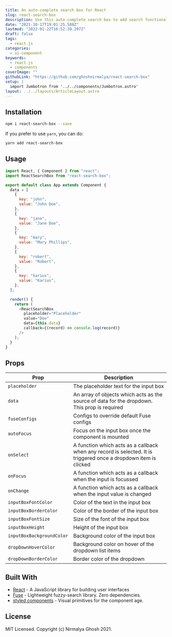 ```yaml
---
title: An auto-complete search box for React
slug: react-search-box
description: Use this auto-complete search box to add search functionality to your application.
date: "2021-10-17T19:01:25.588Z"
lastmod: "2022-01-22T16:52:39.297Z"
draft: false
tags:
  - react.js
categories:
  - ui-component
keywords:
  - react.js
  - components
coverImage: ""
githubLink: "https://github.com/ghoshnirmalya/react-search-box"
setup: |
  import Jumbotron from '../../components/Jumbotron.astro'
layout: ../../layouts/ArticleLayout.astro
---
```


<Jumbotron
  description="An auto-complete search box for React"
  githubLink="https://github.com/ghoshnirmalya/react-search-box"
  demoLink="https://codesandbox.io/s/react-search-box-example-cra-17ml6"
/>

## Installation

```bash
npm i react-search-box --save
```

If you prefer to use `yarn`, you can do:

```bash
yarn add react-search-box
```

## Usage

```js
import React, { Component } from "react";
import ReactSearchBox from "react-search-box";

export default class App extends Component {
  data = [
    {
      key: "john",
      value: "John Doe",
    },
    {
      key: "jane",
      value: "Jane Doe",
    },
    {
      key: "mary",
      value: "Mary Phillips",
    },
    {
      key: "robert",
      value: "Robert",
    },
    {
      key: "karius",
      value: "Karius",
    },
  ];

  render() {
    return (
      <ReactSearchBox
        placeholder="Placeholder"
        value="Doe"
        data={this.data}
        callback={(record) => console.log(record)}
      />
    );
  }
}
```

## Props

| Prop                      | Description                                                                                                      |
| ------------------------- | ---------------------------------------------------------------------------------------------------------------- |
| `placeholder`             | The placeholder text for the input box                                                                           |
| `data`                    | An array of objects which acts as the source of data for the dropdown. This prop is required                     |
| `fuseConfigs`             | Configs to override default Fuse configs                                                                         |
| `autoFocus`               | Focus on the input box once the component is mounted                                                             |
| `onSelect`                | A function which acts as a callback when any record is selected. It is triggered once a dropdown item is clicked |
| `onFocus`                 | A function which acts as a callback when the input is focussed                                                   |
| `onChange`                | A function which acts as a callback when the input value is changed                                              |
| `inputBoxFontColor`       | Color of the text in the input box                                                                               |
| `inputBoxBorderColor`     | Color of the border of the input box                                                                             |
| `inputBoxFontSize`        | Size of the font of the input box                                                                                |
| `inputBoxHeight`          | Height of the input box                                                                                          |
| `inputBoxBackgroundColor` | Background color of the input box                                                                                |
| `dropDownHoverColor`      | Background color on hover of the dropdown list items                                                             |
| `dropDownBorderColor`     | Border color of the dropdown                                                                                     |

## Built With

- [React](https://reactjs.org/) - A JavaScript library for building user interfaces
- [Fuse](http://fusejs.io/) - Lightweight fuzzy-search library. Zero dependencies.
- [styled components](https://www.styled-components.com/) - Visual primitives for the component age.

## License

MIT Licensed. Copyright (c) Nirmalya Ghosh 2021.
